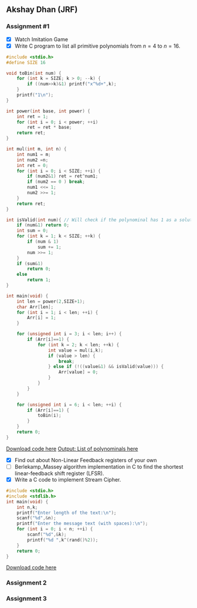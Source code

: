 ## Akshay Dhan (JRF)
### Assignment #1
- [X] Watch Imitation Game
- [X] Write C program to list all primitive polynomials from $n=4$ to $n=16$.
```c
#include <stdio.h>
#define SIZE 16

void toBin(int num) {
	for (int k = SIZE; k > 0; --k) {
		if ((num>>k)&1) printf("x^%d+",k);
	}
	printf("1\n");
}

int power(int base, int power) {
	int ret = 1;
	for (int i = 0; i < power; ++i) 
		ret = ret * base;
	return ret;
}

int mul(int m, int n) {
	int num1 = m;
	int num2 =n;
	int ret = 0;
	for (int i = 0; i < SIZE; ++i) {
		if (num2&1) ret = ret^num1;
		if (num2 == 0 ) break;
		num1 <<= 1;
		num2 >>= 1;
	}
	return ret;
}

int isValid(int num){ // Will check if the polynominal has 1 as a solution.
	if (num&1) return 0;
	int sum = 0;
	for (int k = 1; k < SIZE; ++k) {
		if (num & 1)
			sum += 1;
		num >>= 1;
	}
	if (sum&1)
		return 0;
	else
		return 1;
}

int main(void) {
	int len = power(2,SIZE+1);
	char Arr[len];
	for (int i = 1; i < len; ++i) {
		Arr[i] = 1;
	}

	for (unsigned int i = 3; i < len; i++) {
		if (Arr[i]==1) {
			for (int k = 2; k < len; ++k) {
				int value = mul(i,k);
				if (value > len) {
					break;
				} else if (!((value&1) && isValid(value))) {
					Arr[value] = 0;
				}
			}
		}
	}

	for (unsigned int i = 6; i < len; ++i) {
		if (Arr[i]==1) {
			toBin(i);
		}
	}
	return 0;
}
```
[Download code here](https://dhancodes.github.io/Cryptology_Assign/Assignment1/primitive_poly.c)
[Output: List of polynominals here](https://dhancodes.github.io/Cryptology_Assign/Assignment1/polynominals)
- [X] Find out about Non-Linear Feedback registers of your own
- [ ] Berlekamp_Massey algorithm implementation in C to find the shortest linear-feedback shift register (LFSR).
- [X] Write a C code to implement Stream Cipher.
```c
#include <stdio.h>
#include <stdlib.h>  
int main(void) {
	int n,k;
	printf("Enter length of the text:\n");
	scanf("%d",&n);
	printf("Enter the message text (with spaces):\n");
	for (int i = 0; i < n; ++i) {
		scanf("%d",&k);
		printf("%d ",k^(rand()%2));
	}
	return 0;
}
```
[Download code here](https://dhancodes.github.io/Cryptology_Assign/Assignment1/streamcipher.c)

### Assignment 2


### Assignment 3
